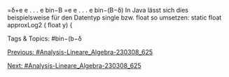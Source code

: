 =δ+e e . . . e bin−B
=e e . . . e bin−(B−δ)
In Java lässt sich dies beispielsweise für den Datentyp single bzw. float so umsetzen:
static float approxLog2 ( float y)
{

   Tags & Topics:
   #bin−(b−δ

[Previous: #Analysis-Lineare_Algebra-230308_625](Analysis-Lineare_Algebra-230308_625.md)

[Next: #Analysis-Lineare_Algebra-230308_625](Analysis-Lineare_Algebra-230308_625.md)